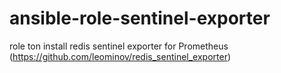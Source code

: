 # ansible-role-sentinel-exporter
role ton install redis sentinel exporter for Prometheus (https://github.com/leominov/redis_sentinel_exporter)
